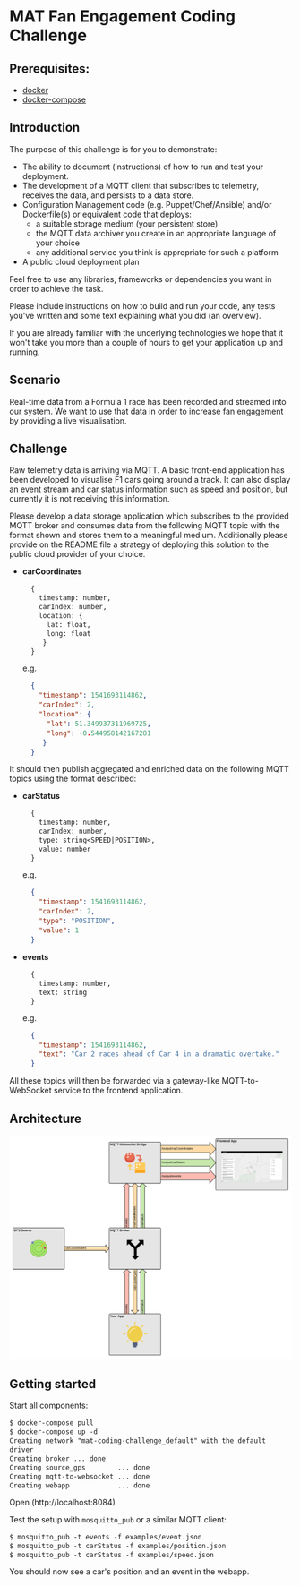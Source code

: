 # MAT Fan Engagement Coding Challenge

## Prerequisites:

* [docker](https://docs.docker.com/)
* [docker-compose](https://docs.docker.com/compose/)

## Introduction

The purpose of this challenge is for you to demonstrate:
* The ability to document (instructions) of how to run and test your deployment.
* The development of a MQTT client that subscribes to telemetry, receives the data, and persists to a data store.
* Configuration Management code (e.g. Puppet/Chef/Ansible) and/or Dockerfile(s) or equivalent code that deploys:
  * a suitable storage medium (your persistent store)
  * the MQTT data archiver you create in an appropriate language of your choice
  * any additional service you think is appropriate for such a platform
* A public cloud deployment plan

Feel free to use any libraries, frameworks or dependencies you want in order to achieve the task.

Please include instructions on how to build and run your code, any tests you've written and some text explaining what you did (an overview).

If you are already familiar with the underlying technologies we hope that it won't take you more than a couple of hours to get your application up and running.

## Scenario

Real-time data from a Formula 1 race has been recorded and streamed into our system. We want to use that data in order to increase fan engagement by providing a live visualisation.

## Challenge

Raw telemetry data is arriving via MQTT. A basic front-end application has been developed to visualise F1 cars going around a track. It can also display an event stream and car status information such as speed and position, but currently it is not receiving this information.

Please develop a data storage application which subscribes to the provided MQTT broker and consumes data from the following MQTT topic with the format shown and stores them to a meaningful medium.
Additionally please provide on the README file a strategy of deploying this solution to the public cloud provider of your choice.

* **carCoordinates**

    ```console
      {
        timestamp: number,
        carIndex: number,
        location: {
          lat: float,
          long: float
         }
      }
    ```

  e.g.

    ```json
      {
        "timestamp": 1541693114862,
        "carIndex": 2,
        "location": {
          "lat": 51.349937311969725,
          "long": -0.544958142167281
         }
      }
    ```

It should then publish aggregated and enriched data on the following MQTT topics using the format described:

- **carStatus**

    ```console
      {
        timestamp: number,
        carIndex: number,
        type: string<SPEED|POSITION>,
        value: number
      }
    ```

  e.g.

    ```json
      {
        "timestamp": 1541693114862,
        "carIndex": 2,
        "type": "POSITION",
        "value": 1
      }
    ```

- **events**

    ```console
      {
        timestamp: number,
        text: string
      }
    ```

  e.g.

    ```json
      {
        "timestamp": 1541693114862,
        "text": "Car 2 races ahead of Car 4 in a dramatic overtake."
      }
    ```

All these topics will then be forwarded via a gateway-like MQTT-to-WebSocket service to the frontend application.

## Architecture

![Components](./components.svg)

## Getting started

Start all components:

```console
$ docker-compose pull
$ docker-compose up -d
Creating network "mat-coding-challenge_default" with the default driver
Creating broker ... done
Creating source_gps        ... done
Creating mqtt-to-websocket ... done
Creating webapp            ... done
```

Open (http://localhost:8084)

Test the setup with `mosquitto_pub` or a similar MQTT client:

```console
$ mosquitto_pub -t events -f examples/event.json
$ mosquitto_pub -t carStatus -f examples/position.json
$ mosquitto_pub -t carStatus -f examples/speed.json
```

You should now see a car's position and an event in the webapp.
